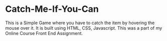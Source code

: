 # Catch-Me-If-You-Can
This is a Simple Game where you have to catch the item by hovering the mouse over it. It is built using HTML, CSS, Javascript. This was a part of my Online Course Front End Assignment.
